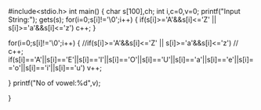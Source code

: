 #include<stdio.h>
int main()
{
    char s[100],ch;
    int i,c=0,v=0;
    printf("Input String:");
    gets(s);
    for(i=0;s[i]!='\0';i++)
    {
        if(s[i]>='A'&&s[i]<='Z' || s[i]>='a'&&s[i]<='z')
            c++;
    }

 for(i=0;s[i]!='\0';i++)
 {
     //if(s[i]>='A'&&s[i]<='Z' || s[i]>='a'&&s[i]<='z')
          //  c++;
     if(s[i]=='A'||s[i]=='E'||s[i]=='I'||s[i]=='O'||s[i]=='U'||s[i]=='a'||s[i]=='e'||s[i]=='o'||s[i]=='i'||s[i]=='u')
        v++;

 }
 printf("No of vowel:%d",v);

}
